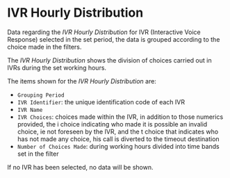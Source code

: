 # IVR Hourly Distribution

Data regarding the *IVR Hourly Distribution* for IVR
(Interactive Voice Response) selected in the set period,
the data is grouped according to the choice made in the filters.

The *IVR Hourly Distribution* shows the division of choices
carried out in IVRs during the set working hours.

The items shown for the *IVR Hourly Distribution* are:

- `Grouping Period`
- `IVR Identifier`: the unique identification code of each IVR
- `IVR Name`
- `IVR Choices`: choices made within the IVR, in addition to those
numerics provided, the i choice indicating who made it is possible
an invalid choice, ie not foreseen by the IVR, and the t choice that
indicates who has not made any choice, his call is diverted
to the timeout destination
- `Number of Choices Made`: during working hours divided into
time bands set in the filter

If no IVR has been selected, no data will be shown.
